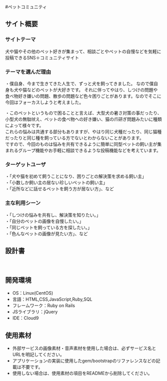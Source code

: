 #ペットコミュニティ <!--ここにアプリ名を入力-->
​
## サイト概要

### サイトテーマ
<!--何を『目的』とし、どのような『分類』なのかを簡潔に書く-->
犬や猫やその他のペット好きが集まって、相談ごとやペットの自慢などを気軽に投稿できるSNS＋コミュニティサイト
​

### テーマを選んだ理由
<!--なぜこのようなテーマにしたかを説明する-->
・僕自身、今まで生きてきた人生で、ずっと犬を飼ってきました。
なので僕自身も犬や猫などのペットが大好きです。
それに伴ってやはり、しつけの問題や食べ物好き嫌いの問題、散歩の問題など色々困りごとがあります。なのでそこに今回はフォーカスしようと考えました。

・このペットというもので困ることと言えば、大型犬の暑さ対策の事だったり、小型犬の無駄吠え、ペットの食べ物への好き嫌い、猫の爪研ぎ問題みたいに種類によって様々です。<br>
これらの悩みは共通する部分もありますが、やはり同じ犬種だったり、同じ猫種だったりと同じ種を飼っている方でないとわからないことがあります。<br>
ですので、今回のものは悩みを共有できるように簡単に同型ペットの飼い主が集まれるグループ機能やお手軽に相談できるような投稿機能などを考えています。

### ターゲットユーザ
<!--誰に使ってもらうかを具体的に記載する-->
・「犬や猫を初めて飼うことになり、困りごとの解決策を求める飼い主」<br>
・「小数しか飼い主の居ない珍しいペットの飼い主」<br>
・「近所などに話せるペットを飼う方が居ない方」、など

### 主な利用シーン
<!--どのような時に使うのかの状況を記載すること-->
​・「しつけの悩みを共有し、解決策を知りたい。」<br>
 ・「自分のペットの画像を自慢したい。」<br>
 ・「同じペットを飼っている方を探したい。」<br>
 ・「色んなペットの画像が見たい方」、など
 
## 設計書
<!--テーマを設定・提出する時点では不要です-->
​
## 開発環境
- OS：Linux(CentOS)
- 言語：HTML,CSS,JavaScript,Ruby,SQL
- フレームワーク：Ruby on Rails
- JSライブラリ：jQuery
- IDE：Cloud9
​
## 使用素材
- 外部サービスの画像素材・音声素材を使用した場合は、必ずサービス名とURLを明記してください。
- アプリケーションの実装に使用したgem/bootstrapのリファレンスなどの記載は不要です。
- 使用しない場合は、使用素材の項目をREADMEから削除してください。
